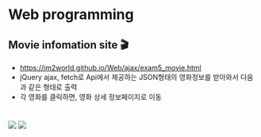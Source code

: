 # Web programming

<div>

## Movie infomation site 🎬
* https://im2world.github.io/Web/ajax/exam5_movie.html
* jQuery ajax, fetch로 Api에서 제공하는 JSON형태의 영화정보를 받아와서 다음과 같은 형태로 출력
* 각 영화를 클릭하면, 영화 상세 정보페이지로 이동
# 
  <img src = https://user-images.githubusercontent.com/98629183/172620554-f53f7952-6fa4-468e-8462-226b97135ac7.png>
  <img src = https://user-images.githubusercontent.com/98629183/173200690-04a162ae-4b88-47a2-9f41-180462d464ac.png>
</div>
